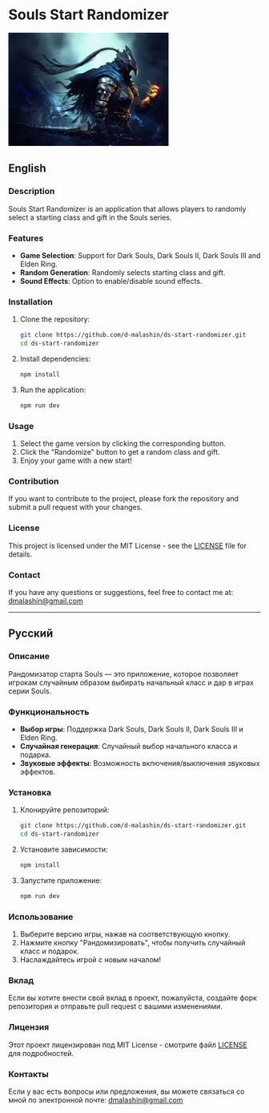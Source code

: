 # Souls Start Randomizer

![Souls Start Randomizer](https://raw.githubusercontent.com/d-malashin/ds-start-randomizer/refs/heads/main/public/images/ds1-preview.jpg)

## English

### Description

Souls Start Randomizer is an application that allows players to randomly select a starting class and gift in the Souls series.

### Features

- **Game Selection**: Support for Dark Souls, Dark Souls II, Dark Souls III and Elden Ring.
- **Random Generation**: Randomly selects starting class and gift.
- **Sound Effects**: Option to enable/disable sound effects.

### Installation

1. Clone the repository:
   ```bash
   git clone https://github.com/d-malashin/ds-start-randomizer.git
   cd ds-start-randomizer
   ```

2. Install dependencies:
   ```bash
   npm install
   ```

3. Run the application:
   ```bash
   npm run dev
   ```

### Usage

1. Select the game version by clicking the corresponding button.
2. Click the "Randomize" button to get a random class and gift.
3. Enjoy your game with a new start!

### Contribution

If you want to contribute to the project, please fork the repository and submit a pull request with your changes.

### License

This project is licensed under the MIT License - see the [LICENSE](LICENSE) file for details.

### Contact

If you have any questions or suggestions, feel free to contact me at: dmalashin@gmail.com

---

## Русский

### Описание

Рандомизатор старта Souls — это приложение, которое позволяет игрокам случайным образом выбирать начальный класс и дар в играх серии Souls.

### Функциональность

- **Выбор игры**: Поддержка Dark Souls, Dark Souls II, Dark Souls III и Elden Ring.
- **Случайная генерация**: Случайный выбор начального класса и подарка.
- **Звуковые эффекты**: Возможность включения/выключения звуковых эффектов.

### Установка

1. Клонируйте репозиторий:
   ```bash
   git clone https://github.com/d-malashin/ds-start-randomizer.git
   cd ds-start-randomizer
   ```

2. Установите зависимости:
   ```bash
   npm install
   ```

3. Запустите приложение:
   ```bash
   npm run dev
   ```

### Использование

1. Выберите версию игры, нажав на соответствующую кнопку.
2. Нажмите кнопку "Рандомизировать", чтобы получить случайный класс и подарок.
3. Наслаждайтесь игрой с новым началом!

### Вклад

Если вы хотите внести свой вклад в проект, пожалуйста, создайте форк репозитория и отправьте pull request с вашими изменениями.

### Лицензия

Этот проект лицензирован под MIT License - смотрите файл [LICENSE](LICENSE) для подробностей.

### Контакты

Если у вас есть вопросы или предложения, вы можете связаться со мной по электронной почте: dmalashin@gmail.com